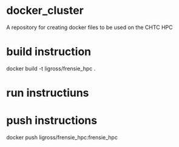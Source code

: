 # docker_cluster
A repository for creating docker files to be used on the CHTC HPC

# build instruction
docker build -t ligross/frensie_hpc .

# run instructiuns

# push instructions
docker push ligross/frensie_hpc:frensie_hpc